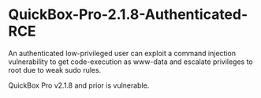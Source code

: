 # QuickBox-Pro-2.1.8-Authenticated-RCE
An authenticated low-privileged user can exploit a command injection vulnerability to get code-execution as www-data and escalate privileges to root due to weak sudo rules.

QuickBox Pro v2.1.8 and prior is vulnerable.
